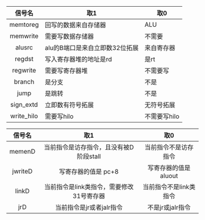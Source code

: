 |   信号名   | 取1                            | 取0          |
| :--------: | ------------------------------ | ------------ |
|  memtoreg  | 回写的数据来自存储器           | ALU          |
|  memwrite  | 需要写数据存储器               | 不需要       |
|   alusrc   | alu的B端口是来自立即数32位拓展 | 来自寄存器   |
|   regdst   | 写入寄存器堆的地址是rd         | 是rt         |
|  regwrite  | 需要写寄存器堆                 | 不需要写     |
|   branch   | 是分支                         | 不是         |
|    jump    | 是跳转                         | 不是         |
| sign_extd  | 立即数有符号拓展               | 无符号拓展   |
| write_hilo | 需要写hilo                     | 不需要写hilo |

| 信号名  |                   取1                    |          取0           |
| :-----: | :--------------------------------------: | :--------------------: |
| memenD  |  当前指令是访存指令，且没有被D阶段stall  |  当前指令不是访存指令  |
| jwriteD |           写寄存器的值是 pc+8            | 写寄存器的值是 aluout  |
|  linkD  | 当前指令是link类指令，需要修改31号寄存器 | 当前指令不是link类指令 |
|   jrD   |         当前指令是jr或者jalr指令         |    不是jr或jalr指令    |

